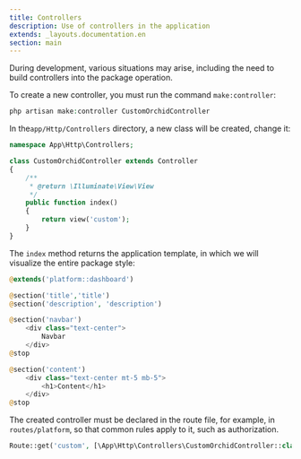 ```yaml
---
title: Controllers
description: Use of controllers in the application
extends: _layouts.documentation.en
section: main
---
```



During development, various situations may arise, including the need to build controllers into the package operation.


To create a new controller, you must run the command `make:controller`:

```php
php artisan make:controller CustomOrchidController
```

In the`app/Http/Controllers` directory, a new class will be created, change it:

```php
namespace App\Http\Controllers;

class CustomOrchidController extends Controller
{
    /**
     * @return \Illuminate\View\View
     */
    public function index()
    {
        return view('custom');
    }
}

```

The `index` method returns the application template, in which we will visualize the entire package style:

```php
@extends('platform::dashboard')

@section('title','title')
@section('description', 'description')

@section('navbar')
    <div class="text-center">
        Navbar
    </div>
@stop

@section('content')
    <div class="text-center mt-5 mb-5">
        <h1>Content</h1>
    </div>
@stop
```

The created controller must be declared in the route file, for example, in `routes/platform`,
so that common rules apply to it, such as authorization.

```php
Route::get('custom', [\App\Http\Controllers\CustomOrchidController::class, 'index']);
```
